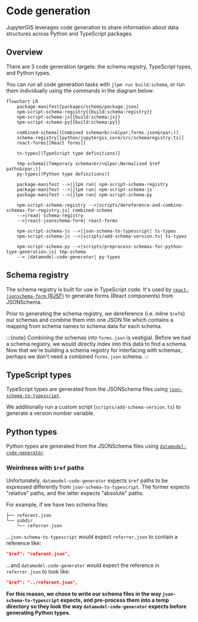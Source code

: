# Code generation

JupyterGIS leverages code generation to share information about data structures across
Python and TypeScript packages.


## Overview

There are 3 code generation targets: the schema registry, TypeScript types, and Python
types.

You can run all code generation tasks with `jlpm run build:schema`, or run them
individually using the commands in the diagram below.

```{mermaid}
flowchart LR
    package-manifest[packages/schema/package.json]
    npm-script-schema-registry{{build:schema:registry}}
    npm-script-schema-js{{build:schema:js}}
    npm-script-schema-py{{build:schema:py}}

    combined-schema[(Combined schema<br/>&lpar;forms.json&rpar;)]
    schema-registry[[python/jupytergis_core/src/schemaregistry.ts]]
    react-forms[[React forms]]

    ts-types[(TypeScript type definitions)]

    tmp-schema[(Temporary schema<br/>&lpar;Normalized $ref paths&rpar;)]
    py-types[(Python type definitions)]

    package-manifest -->|jlpm run| npm-script-schema-registry
    package-manifest -->|jlpm run| npm-script-schema-js
    package-manifest -->|jlpm run| npm-script-schema-py

    npm-script-schema-registry -->|scripts/dereference-and-combine-schemas-for-registry.js| combined-schema
    -->|read| schema-registry
    -->|react-jsonschema-form| react-forms

    npm-script-schema-js -->|json-schema-to-typescript| ts-types
    npm-script-schema-js -->|scripts/add-schema-version.ts| ts-types

    npm-script-schema-py -->|scripts/preprocess-schemas-for-python-type-generation.js| tmp-schema
    --> |datamodel-code-generator| py-types
```


## Schema registry

The schema registry is built for use in TypeScript code.
It's used by [`react-jsonschema-form` (RJSF)](https://github.com/rjsf-team/react-jsonschema-form)
to generate forms (React components) from JSONSchema.

Prior to generating the schema registry, we dereference (i.e. inline `$ref`s) our
schemas and combine them into one JSON file which contains a mapping from schema names
to schema data for each schema.

:::{note}
Combining the schemas into `forms.json` is vestigial.
Before we had a schema registry, we would directly index into this data to find a
schema.
Now that we're building a schema registry for interfacing with schemas, perhaps we don't
need a combined `forms.json` schema.
:::


## TypeScript types

TypeScript types are generated from the JSONSchema files using
[`json-schema-to-typescript`](https://github.com/bcherny/json-schema-to-typescript).

We additionally run a custom script (`scripts/add-schema-version.ts`) to generate a
version number variable.


## Python types

Python types are generated from the JSONSchema files using
[`datamodel-code-generator`](https://github.com/koxudaxi/datamodel-code-generator).


### Weirdness with `$ref` paths

Unfortunately, `datamodel-code-generator` expects `$ref` paths to be expressed
differently from `json-schema-to-typescript`.
The former expects "relative" paths, and the latter expects "absolute" paths.

For example, if we have two schema files:

```
├── referent.json
└── subdir
    └── referrer.json
```

...`json-schema-to-typescript` would expect `referrer.json` to contain a reference like:

```json
"$ref": "referent.json",
```

...and `datamodel-code-generator` would expect the reference in `referrer.json` to look like:

```json
"$ref": "../referent.json",
```

**For this reason, we chose to write our schema files in the way
`json-schema-to-typescript` expects, and pre-process them into a temp directory so they
look the way `datamodel-code-generator` expects before generating Python types.**
